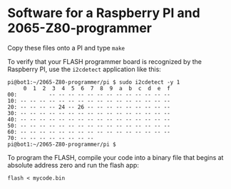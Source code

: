 # Software for a Raspberry PI and 2065-Z80-programmer

Copy these files onto a PI and type `make`

To verify that your FLASH programmer board is recognized by the Raspberry PI,
use the `i2cdetect` application like this:

```
pi@bot1:~/2065-Z80-programmer/pi $ sudo i2cdetect -y 1
     0  1  2  3  4  5  6  7  8  9  a  b  c  d  e  f
00:          -- -- -- -- -- -- -- -- -- -- -- -- -- 
10: -- -- -- -- -- -- -- -- -- -- -- -- -- -- -- -- 
20: -- -- -- -- 24 -- 26 -- -- -- -- -- -- -- -- -- 
30: -- -- -- -- -- -- -- -- -- -- -- -- -- -- -- -- 
40: -- -- -- -- -- -- -- -- -- -- -- -- -- -- -- -- 
50: -- -- -- -- -- -- -- -- -- -- -- -- -- -- -- -- 
60: -- -- -- -- -- -- -- -- -- -- -- -- -- -- -- -- 
70: -- -- -- -- -- -- -- --                         
pi@bot1:~/2065-Z80-programmer/pi $ 
```

To program the FLASH, compile your code into a binary file
that begins at absolute address zero and run the flash app:

	flash < mycode.bin
